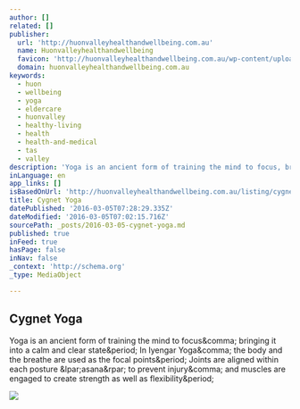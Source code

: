 ```yaml
---
author: []
related: []
publisher:
  url: 'http://huonvalleyhealthandwellbeing.com.au'
  name: Huonvalleyhealthandwellbeing
  favicon: 'http://huonvalleyhealthandwellbeing.com.au/wp-content/uploads/favicon.ico'
  domain: huonvalleyhealthandwellbeing.com.au
keywords:
  - huon
  - wellbeing
  - yoga
  - eldercare
  - huonvalley
  - healthy-living
  - health
  - health-and-medical
  - tas
  - valley
description: 'Yoga is an ancient form of training the mind to focus, bringing it into a calm and clear state. In Iyengar Yoga, the body and the breathe are used as the focal points. Joints are aligned within each posture (asana) to prevent injury, and muscles are engaged to create strength as well as flexibility.'
inLanguage: en
app_links: []
isBasedOnUrl: 'http://huonvalleyhealthandwellbeing.com.au/listing/cygnet-yoga/'
title: Cygnet Yoga
datePublished: '2016-03-05T07:28:29.335Z'
dateModified: '2016-03-05T07:02:15.716Z'
sourcePath: _posts/2016-03-05-cygnet-yoga.md
published: true
inFeed: true
hasPage: false
inNav: false
_context: 'http://schema.org'
_type: MediaObject

---
```

<article style=""><h1>Cygnet Yoga</h1><p>Yoga is an ancient form of training the mind to focus&amp;comma; bringing it into a calm and clear state&amp;period; In Iyengar Yoga&amp;comma; the body and the breathe are used as the focal points&amp;period; Joints are aligned within each posture &amp;lpar;asana&amp;rpar; to prevent injury&amp;comma; and muscles are engaged to create strength as well as flexibility&amp;period;</p><img src="http://huonvalleyhealthandwellbeing.com.au/wp-content/uploads/2016/02/P1000690(2)MasterChenandmeportrait1454632258.jpg" /></article>